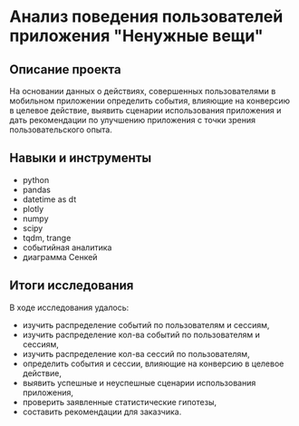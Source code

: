 # Анализ поведения пользователей приложения "Ненужные вещи"

## Описание проекта

На основании данных о действиях, совершенных пользователями в мобильном приложении определить события, влияющие на конверсию в целевое действие, выявить сценарии использования приложения и дать рекомендации по улучшению приложения с точки зрения пользовательского опыта.

## Навыки и инструменты

- python
- pandas
- datetime as dt
- plotly
- numpy
- scipy
- tqdm, trange
- событийная аналитика
- диаграмма Сенкей


## Итоги исследования

В ходе исследования удалось:

- изучить распределение событий по пользователям и сессиям,
- изучить распределение кол-ва событий по пользователям и сессиям,
- изучить распределение кол-ва сессий по пользователям,
- определить события и сессии, влияющие на конверсию в целевое действие,
- выявить успешные  и неуспешные сценарии использования приложения,
- проверить заявленные статистические гипотезы,
- составить рекомендации для заказчика.

